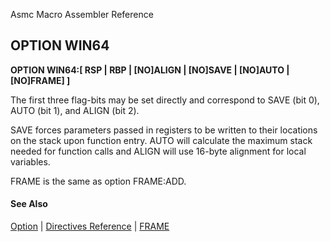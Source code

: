 Asmc Macro Assembler Reference

## OPTION WIN64

**OPTION WIN64:[ RSP | RBP | [NO]ALIGN | [NO]SAVE | [NO]AUTO | [NO]FRAME] ]**

The first three flag-bits may be set directly and correspond to SAVE (bit 0), AUTO (bit 1), and ALIGN (bit 2).

SAVE forces parameters passed in registers to be written to their locations on the stack upon function entry. AUTO will calculate the maximum stack needed for function calls and ALIGN will use 16-byte alignment for local variables.

FRAME is the same as option FRAME:ADD.

#### See Also

[Option](option.md) | [Directives Reference](readme.md) | [FRAME](opt_frame.md)
